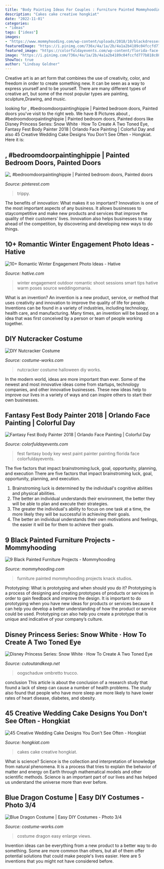 ```yaml
---
title: "Body Painting Ideas For Couples : Furniture Painted Mommyhooding Projects Knack Studios"
description: "Cakes cake creative hongkiat"
date: "2022-11-01"
categories:
- "ideas"
tags: ["ideas"]
images:
- "https://www.mommyhooding.com/wp-content/uploads/2018/10/blackdresser3-678x1024.jpg"
featuredImage: "https://i.pinimg.com/736x/4a/1a/2b/4a1a2b4189c04fccfd777b818c883d35.jpg"
featured_image: "https://colorfuldayevents.com/wp-content/florida-face-painter/fantasy-fest/dynamic/fantasy-fest-body-paint-ideas-2016.jpg-nggid03402-ngg0dyn-210x350x100-00f0w010c011r110f110r010t010.jpg"
image: "https://i.pinimg.com/736x/4a/1a/2b/4a1a2b4189c04fccfd777b818c883d35.jpg"
ShowToc: true
author: "Lindsay Goldner"
---
```



Creative art is an art form that combines the use of creativity, color, and freedom in order to create something new. It can be seen as a way to express yourself and to be yourself. There are many different types of creative art, but some of the most popular types are painting, sculpture,Drawing, and music.

	

		
looking for , #bedroomdoorpaintinghippie | Painted bedroom doors, Painted doors you've visit to the right web. We have 8 Pictures about , #bedroomdoorpaintinghippie | Painted bedroom doors, Painted doors like Disney Princess Series: Snow White · How To Create A Two Toned Eye, Fantasy Fest Body Painter 2018 | Orlando Face Painting | Colorful Day and also 45 Creative Wedding Cake Designs You Don&#039;t See Often - Hongkiat. Here it is:
		
    
## , #bedroomdoorpaintinghippie | Painted Bedroom Doors, Painted Doors

<img loading=lazy src="https://i.pinimg.com/736x/4a/1a/2b/4a1a2b4189c04fccfd777b818c883d35.jpg" onerror="this.onerror=null;this.src='https://tse2.mm.bing.net/th?id=OIP.NhaLdLpXIgHEZvkZf_zdlQHaJ3&amp;pid=15.1';" alt=", #bedroomdoorpaintinghippie | Painted bedroom doors, Painted doors">

_Source: pinterest.com_

>trippy. 

	

The benefits of innovation: What makes it so important?
Innovation is one of the most important aspects of any business. It allows businesses to staycompetitive and make new products and services that improve the quality of their customers’ lives. Innovation also helps businesses to stay ahead of the competition, by discovering and developing new ways to do things.

    
## 10+ Romantic Winter Engagement Photo Ideas - Hative

<img loading=lazy src="https://hative.com/wp-content/uploads/2014/11/winter-engagement-photo-ideas/8-winter-engagement-photo-ideas.jpg" onerror="this.onerror=null;this.src='https://tse1.mm.bing.net/th?id=OIP.6dEU46Saaqnl5MT6QloPFQHaLH&amp;pid=15.1';" alt="10+ Romantic Winter Engagement Photo Ideas - Hative">

_Source: hative.com_

>winter engagement outdoor romantic shoot sessions smart tips hative warm poses source weddingomania. 

	

What is an invention?
An invention is a new product, service, or method that uses creativity and innovation to improve the quality of life for people. Inventions can be found in a variety of industries, including technology, health care, and manufacturing. Many times, an invention will be based on a idea that was first conceived by a person or team of people working together.

    
## DIY Nutcracker Costume

<img loading=lazy src="http://photos.costume-works.com/full/nutcracker.jpg" onerror="this.onerror=null;this.src='https://tse4.mm.bing.net/th?id=OIP.I1X3eeq27HgI9MqPaXDrpAHaKd&amp;pid=15.1';" alt="DIY Nutcracker Costume">

_Source: costume-works.com_

>nutcracker costume halloween diy works. 

	

In the modern world, ideas are more important than ever. Some of the newest and most innovative ideas come from startups, technology companies, and other innovative businesses. These new ideas help to improve our lives in a variety of ways and can inspire others to start their own businesses.

    
## Fantasy Fest Body Painter 2018 | Orlando Face Painting | Colorful Day

<img loading=lazy src="https://colorfuldayevents.com/wp-content/florida-face-painter/fantasy-fest/dynamic/fantasy-fest-body-paint-ideas-2016.jpg-nggid03402-ngg0dyn-210x350x100-00f0w010c011r110f110r010t010.jpg" onerror="this.onerror=null;this.src='https://tse1.mm.bing.net/th?id=OIP.9HdUjaD7v_KEZP5iHeU4kwAAAA&amp;pid=15.1';" alt="Fantasy Fest Body Painter 2018 | Orlando Face Painting | Colorful Day">

_Source: colorfuldayevents.com_

>fest fantasy body key west paint painter painting florida face colorfuldayevents. 

	

The five factors that impact brainstroming:luck, goal, opportunity, planning, and execution
There are five factors that impact brainstroming luck, goal, opportunity, planning, and execution. 
1. Brainstroming luck is determined by the individual's cognitive abilities and physical abilities. 
2. The better an individual understands their environment, the better they will be able to plan and execute their strategies. 
3. The greater the individual's ability to focus on one task at a time, the more likely they will be successful in achieving their goals. 
4. The better an individual understands their own motivations and feelings, the easier it will be for them to achieve their goals. 

    
## 9 Black Painted Furniture Projects - Mommyhooding

<img loading=lazy src="https://www.mommyhooding.com/wp-content/uploads/2018/10/blackdresser3-678x1024.jpg" onerror="this.onerror=null;this.src='https://tse1.mm.bing.net/th?id=OIP.txXPBceMa-x-dm0ZSK1YYAHaLL&amp;pid=15.1';" alt="9 Black Painted Furniture Projects - Mommyhooding">

_Source: mommyhooding.com_

>furniture painted mommyhooding projects knack studios. 

	

Prototyping: What is prototyping and when should you do it?
Prototyping is a process of designing and creating prototypes of products or services in order to gain feedback and improve the design. It is important to do prototyping when you have new ideas for products or services because it can help you develop a better understanding of how the product or service could be used. Prototyping can also help you create a prototype that is unique and indicative of your company’s culture.

    
## Disney Princess Series: Snow White · How To Create A Two Toned Eye

<img loading=lazy src="https://images.coplusk.net/project_images/173440/image/101955_2F2014-05-20-195546-P1040910.jpg" onerror="this.onerror=null;this.src='https://tse2.mm.bing.net/th?id=OIP.xIvqDA3WD7uSLMzoICNGewHaKk&amp;pid=15.1';" alt="Disney Princess Series: Snow White · How To Create A Two Toned Eye">

_Source: cutoutandkeep.net_

>oogschaduw ombretto trucco. 

	

conclusion
This article is about the conclusion of a research study that found a lack of sleep can cause a number of health problems. The study also found that people who have more sleep are more likely to have lower rates of heart disease, diabetes, and obesity.

    
## 45 Creative Wedding Cake Designs You Don&#039;t See Often - Hongkiat

<img loading=lazy src="https://assets.hongkiat.com/uploads/geeky-wedding-cakes/3-geek-wedding-cakes.jpg" onerror="this.onerror=null;this.src='https://tse4.mm.bing.net/th?id=OIP.sSKSTrUVMMAhh-0EufCl0AHaKL&amp;pid=15.1';" alt="45 Creative Wedding Cake Designs You Don&#039;t See Often - Hongkiat">

_Source: hongkiat.com_

>cakes cake creative hongkiat. 

	

What is science?
Science is the collection and interpretation of knowledge from natural phenomena. It is a process that tries to explain the behavior of matter and energy on Earth through mathematical models and other scientific methods. Science is an important part of our lives and has helped us understand the universe more than ever before.

    
## Blue Dragon Costume | Easy DIY Costumes - Photo 3/4

<img loading=lazy src="https://photos.costume-works.com/full/blue_dragon2.jpg" onerror="this.onerror=null;this.src='https://tse2.mm.bing.net/th?id=OIP.n1k4fgeEuJOPjG_gw3_7uwHaJ3&amp;pid=15.1';" alt="Blue Dragon Costume | Easy DIY Costumes - Photo 3/4">

_Source: costume-works.com_

>costume dragon easy enlarge views. 

	

Invention ideas can be everything from a new product to a better way to do something. Some are more common than others, but all of them offer potential solutions that could make people's lives easier. Here are 5 inventions that you might not have considered before.

